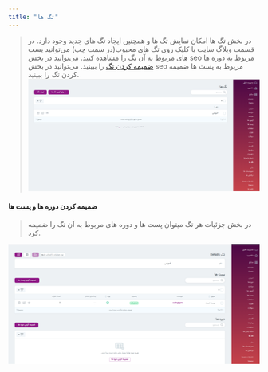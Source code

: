 ```yaml
---
title: "تگ ها"
---
```

> در بخش تگ ها امکان نمایش تگ ها و همچنین ایجاد تگ های جدید وجود دارد. در قسمت وبلاگ سایت با کلیک روی تگ های محبوب(در سمت چپ) می‌توانید پست های مربوط به آن تگ را مشاهده کنید.
> می‌توانید در بخش seo مربوط به دوره ها [ضمیمه کردن تگ](../../courses) را ببینید.
می‌توانید در بخش seo مربوط به پست ها ضمیمه کردن تگ را ببینید.
![](tag1.png)
#### ضمیمه کردن دوره ها و پست ها 
> در بخش جزئیات هر تگ میتوان پست ها و دوره های مربوط به آن تگ را ضمیمه کرد.

![](tag2.png)

